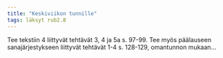 ```yaml
---
title: "Keskiviikon tunnille"
tags: läksyt rub2.8
---
```


Tee tekstiin 4 liittyvät tehtävät 3, 4 ja 5a s. 97-99. Tee myös päälauseen sanajärjestykseen liittyvät tehtävät 1-4 s. 128-129, omantunnon mukaan...